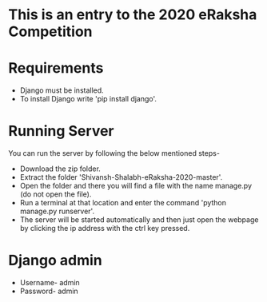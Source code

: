 # This is an entry to the 2020 eRaksha Competition 
# Requirements 
* Django must be installed.
* To install Django write 'pip install django'.
# Running Server
You can run the server by following the below mentioned steps-
* Download the zip folder.
* Extract the folder 'Shivansh-Shalabh-eRaksha-2020-master'.
* Open the folder and there you will find a file with the name manage.py (do not open the file).
* Run a terminal at that location and enter the command 'python manage.py runserver'.
* The server will be started automatically and then just open the webpage by clicking the ip address with the ctrl key pressed.
# Django admin
* Username- admin
* Password- admin
